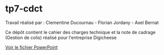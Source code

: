 # tp7-cdct
Travail réalisé par :    Clementine Ducournau - Florian Jordany - Axel Bernat 

Ce dépôt contient le cahier des charges technique et la note de cadrage (Gestion de colis) réalisé pour l'entreprise Digicheese

[Voir le fichier PowerPoint](https://rdksolutions-my.sharepoint.com/:p:/g/personal/abernat_diginamic-formation_fr/EUUNNDRtgtJDj5BiJYsvPJUBQZh0t5VBKTCSEH6M19LBtA?e=FK1rLW&nav=eyJzSWQiOjI1OCwiY0lkIjoxMzMyMTg3MTMwfQ)
